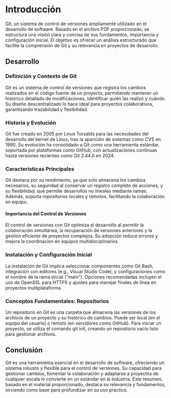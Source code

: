 # Introducción

Git, un sistema de control de versiones ampliamente utilizado en el desarrollo de software. Basado en el archivo PDF proporcionado, se estructura una visión clara y concisa de sus fundamentos, importancia y configuración inicial. El objetivo es ofrecer un análisis estructurado que facilite la comprensión de Git y su relevancia en proyectos de desarrollo.

## Desarrollo

### Definición y Contexto de Git

Git es un sistema de control de versiones que registra los cambios realizados en el código fuente de un proyecto, permitiendo mantener un histórico detallado de modificaciones, identificar quién las realizó y cuándo. Su diseño descentralizado lo hace ideal para proyectos colaborativos, garantizando trazabilidad y flexibilidad.

<!-- Comentario: Aquí entra una imagen + "Diagrama ilustrativo del flujo de trabajo en Git, mostrando repositorios locales y remotos." -->

### Historia y Evolución

Git fue creado en 2005 por Linus Torvalds para las necesidades del desarrollo del kernel de Linux, tras la aparición de sistemas como CVS en 1990. Su evolución ha consolidado a Git como una herramienta estándar, soportada por plataformas como GitHub, con actualizaciones continuas hasta versiones recientes como Git 2.44.0 en 2024.

### Características Principales

Git destaca por su rendimiento, ya que solo almacena los cambios necesarios, su seguridad al conservar un registro completo de acciones, y su flexibilidad, que permite desarrollos no lineales mediante ramas. Además, soporta repositorios locales y remotos, facilitando la colaboración en equipo.
<!-- 
Comentario: Aquí entra una imagen + "Captura de pantalla de un repositorio Git, mostrando ramas y commits." -->

#### Importancia del Control de Versiones

El control de versiones con Git optimiza el desarrollo al permitir la colaboración simultánea, la recuperación de versiones anteriores y la gestión eficiente de proyectos complejos. Su adopción reduce errores y mejora la coordinación en equipos multidisciplinarios.

### Instalación y Configuración Inicial

La instalación de Git implica seleccionar componentes como Git Bash, integración con editores (e.g., Visual Studio Code), y configuraciones como el nombre de la rama inicial ("main"). Opciones recomendadas incluyen el uso de OpenSSL para HTTPS y ajustes para manejar finales de línea en proyectos multiplataforma.

<!-- Comentario: Aquí entra una imagen + "Captura de pantalla del proceso de instalación de Git, mostrando la selección de componentes." -->

### Conceptos Fundamentales: Repositorios

Un repositorio en Git es una carpeta que almacena las versiones de los archivos de un proyecto y su histórico de cambios. Puede ser local (en el equipo del usuario) o remoto (en servidores como GitHub). Para iniciar un proyecto, se utiliza el comando git init, creando un repositorio vacío listo para gestionar archivos.

## Conclusión

Git es una herramienta esencial en el desarrollo de software, ofreciendo un sistema robusto y flexible para el control de versiones. Su capacidad para gestionar cambios, fomentar la colaboración y adaptarse a proyectos de cualquier escala lo convierte en un estándar en la industria. Este resumen, basado en el material proporcionado, destaca su relevancia y fundamentos, sirviendo como base para profundizar en su uso práctico.